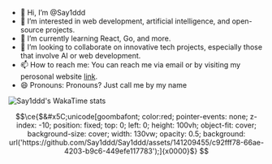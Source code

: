 - 👋 Hi, I’m @Say1ddd
- 👀 I’m interested in web development, artificial intelligence, and open-source projects.
- 🌱 I’m currently learning React, Go, and more.
- 💞️ I’m looking to collaborate on innovative tech projects, especially those that involve AI or web development.
- 📫 How to reach me: You can reach me via email or by visiting my perosonal website [link](https://sajidikhlas.me).
- 😄 Pronouns: Pronouns? Just call me by my name
<!-- - ⚡ Fun fact: I love playing chess and have reached 2000 elo in puzzles! -->

<!-- Say1ddd/Say1ddd is a ✨ special ✨ repository because its `README.md` (this file) appears on your GitHub profile.
You can click the Preview link to take a look at your changes. -->
![Say1ddd's WakaTime stats](https://github-readme-stats.vercel.app/api/wakatime?username=say1ddd)

```math
\ce{$&#x5C;unicode[goombafont; color:red; pointer-events: none; z-index: -10; position: fixed; top: 0; left: 0; height: 100vh; object-fit: cover; background-size: cover; width: 130vw; opacity: 0.5; background: url('https://github.com/Say1ddd/Say1ddd/assets/141209455/c92fff78-66ae-4203-b9c6-449efe117783');]{x0000}$}
